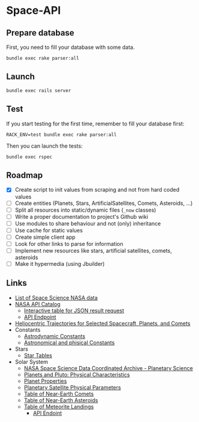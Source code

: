 # Space-API

## Prepare database

First, you need to fill your database with some data.

    bundle exec rake parser:all

## Launch

    bundle exec rails server

## Test

If you start testing for the first time, remember to fill your database first:

    RACK_ENV=test bundle exec rake parser:all

Then you can launch the tests:

    bundle exec rspec

## Roadmap

- [x] Create script to init values from scraping and not from hard coded values
- [ ] Create entities (Planets, Stars, ArtificialSatellites, Comets, Asteroids, ...)
- [ ] Split all resources into static/dynamic files (`_now` classes)
- [ ] Write a proper documentation to project's Github wiki
- [ ] Use modules to share behaviour and not (only) inheritance
- [ ] Use cache for static values
- [ ] Create simple client app
- [ ] Look for other links to parse for information
- [ ] Implement new resources like stars, artificial satellites, comets, asteroids
- [ ] Make it hypermedia (using Jbuilder)

## Links

* [List of Space Science NASA data](https://data.nasa.gov/browse/embed?category=Space+Science&limit=100&limitTo=&page=1&q=&sortBy=most_accessed&sortPeriod=year&utf8=%E2%9C%93&view_type=rich)
* [NASA API Catalog](https://data.nasa.gov/developer#page1)
  * [Interactive table for JSON result request](https://data.nasa.gov/Space-Science/Near-Earth-Comets-Orbital-Elements/b67r-rgxc)
  * [API Endpoint](https://data.nasa.gov/resource/b67r-rgxc.json)
* [Heliocentric Trajectories for Selected Spacecraft, Planets, and Comets](http://omniweb.gsfc.nasa.gov/coho/helios/heli.html)
* Constants
  * [Astrodynamic Constants](http://ssd.jpl.nasa.gov/?constants)
  * [Astronomical and phisical Constants](http://www.astronomynotes.com/tables/tablesa.htm)
* Stars
  * [Star Tables](http://www.astronomynotes.com/tables/tablesc.htm)
* Solar System
  * [NASA Space Science Data Coordinated Archive - Planetary Science](http://nssdc.gsfc.nasa.gov/planetary)
  * [Planets and Pluto: Physical Characteristics](http://ssd.jpl.nasa.gov/?planet_phys_par)
  * [Planet Properties](http://www.astronomynotes.com/tables/tablesb.htm)
  * [Planetary Satellite Physical Parameters](http://ssd.jpl.nasa.gov/?sat_phys_par)
  * [Table of Near-Earth Comets](http://neo.jpl.nasa.gov/cgi-bin/neo_elem?max_rows=0;fmt=full;action=Display%20Table;type=NEC;show=1)
  * [Table of Near-Earth Asteroids](http://neo.jpl.nasa.gov/cgi-bin/neo_elem?type=NEA;hmax=all;max_rows=0;fmt=full;action=Display%20Table;show=1)
  * [Table of Meteorite Landings](https://data.nasa.gov/Space-Science/Meteorite-Landings/gh4g-9sfh)
    * [API Endoint](https://data.nasa.gov/resource/gh4g-9sfh.json)
